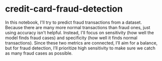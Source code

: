 # credit-card-fraud-detection
  In this notebook, I'll try to predict fraud transactions from a dataset. Because there are many more normal transactions than fraud ones, just using accuracy isn't helpful. Instead, I'll focus on sensitivity (how well the model finds fraud cases) and specificity (how well it finds normal transactions). Since these two metrics are connected, I’ll aim for a balance, but for fraud detection, I’ll prioritize high sensitivity to make sure we catch as many fraud cases as possible.
